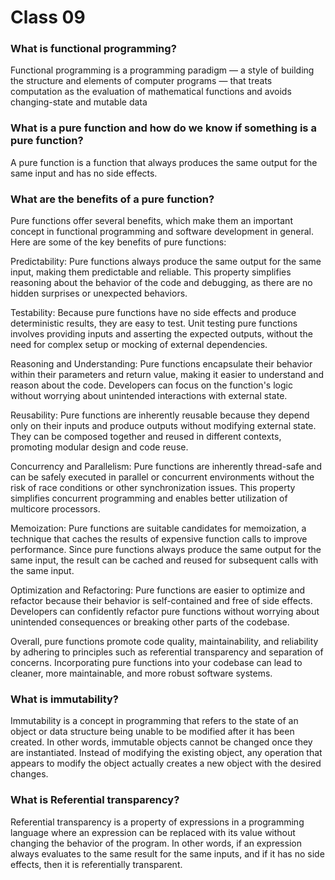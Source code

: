 # Class 09

### What is functional programming?
Functional programming is a programming paradigm — a style of building the structure and elements of computer programs — that treats computation as the evaluation of mathematical functions and avoids changing-state and mutable data 

### What is a pure function and how do we know if something is a pure function?
A pure function is a function that always produces the same output for the same input and has no side effects. 

### What are the benefits of a pure function?
Pure functions offer several benefits, which make them an important concept in functional programming and software development in general. Here are some of the key benefits of pure functions:

Predictability: Pure functions always produce the same output for the same input, making them predictable and reliable. This property simplifies reasoning about the behavior of the code and debugging, as there are no hidden surprises or unexpected behaviors.

Testability: Because pure functions have no side effects and produce deterministic results, they are easy to test. Unit testing pure functions involves providing inputs and asserting the expected outputs, without the need for complex setup or mocking of external dependencies.

Reasoning and Understanding: Pure functions encapsulate their behavior within their parameters and return value, making it easier to understand and reason about the code. Developers can focus on the function's logic without worrying about unintended interactions with external state.

Reusability: Pure functions are inherently reusable because they depend only on their inputs and produce outputs without modifying external state. They can be composed together and reused in different contexts, promoting modular design and code reuse.

Concurrency and Parallelism: Pure functions are inherently thread-safe and can be safely executed in parallel or concurrent environments without the risk of race conditions or other synchronization issues. This property simplifies concurrent programming and enables better utilization of multicore processors.

Memoization: Pure functions are suitable candidates for memoization, a technique that caches the results of expensive function calls to improve performance. Since pure functions always produce the same output for the same input, the result can be cached and reused for subsequent calls with the same input.

Optimization and Refactoring: Pure functions are easier to optimize and refactor because their behavior is self-contained and free of side effects. Developers can confidently refactor pure functions without worrying about unintended consequences or breaking other parts of the codebase.

Overall, pure functions promote code quality, maintainability, and reliability by adhering to principles such as referential transparency and separation of concerns. Incorporating pure functions into your codebase can lead to cleaner, more maintainable, and more robust software systems.

### What is immutability?

Immutability is a concept in programming that refers to the state of an object or data structure being unable to be modified after it has been created. In other words, immutable objects cannot be changed once they are instantiated. Instead of modifying the existing object, any operation that appears to modify the object actually creates a new object with the desired changes.

### What is Referential transparency?
Referential transparency is a property of expressions in a programming language where an expression can be replaced with its value without changing the behavior of the program. In other words, if an expression always evaluates to the same result for the same inputs, and if it has no side effects, then it is referentially transparent.
